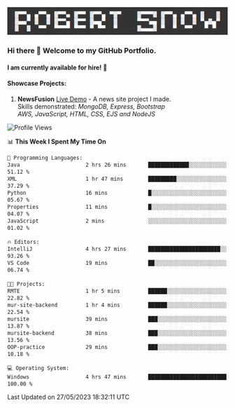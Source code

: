 <img alt="myname" src="assets/name.png" />

### Hi there 👋 Welcome to my GitHub Portfolio.
#### I am currently available for hire!  :briefcase:

#### Showcase Projects:

1. **NewsFusion** [Live Demo](https://news-1-f7223358.deta.app/) - A news site project I made.\
Skills demonstrated: *MongoDB, Express, Bootstrap\
AWS, JavaScript, HTML, CSS, EJS and NodeJS*

<!--START_SECTION:waka-->
![Profile Views](http://img.shields.io/badge/Profile%20Views-7-blue)

📊 **This Week I Spent My Time On** 

```text
💬 Programming Languages: 
Java                     2 hrs 26 mins       █████████████░░░░░░░░░░░░   51.12 % 
XML                      1 hr 47 mins        █████████░░░░░░░░░░░░░░░░   37.29 % 
Python                   16 mins             █░░░░░░░░░░░░░░░░░░░░░░░░   05.67 % 
Properties               11 mins             █░░░░░░░░░░░░░░░░░░░░░░░░   04.07 % 
JavaScript               2 mins              ░░░░░░░░░░░░░░░░░░░░░░░░░   01.02 % 

🔥 Editors: 
IntelliJ                 4 hrs 27 mins       ███████████████████████░░   93.26 % 
VS Code                  19 mins             ██░░░░░░░░░░░░░░░░░░░░░░░   06.74 % 

🐱‍💻 Projects: 
RMTE                     1 hr 5 mins         ██████░░░░░░░░░░░░░░░░░░░   22.82 % 
mur-site-backend         1 hr 4 mins         ██████░░░░░░░░░░░░░░░░░░░   22.54 % 
mursite                  39 mins             ███░░░░░░░░░░░░░░░░░░░░░░   13.87 % 
mursite-backend          38 mins             ███░░░░░░░░░░░░░░░░░░░░░░   13.56 % 
OOP-practice             29 mins             ███░░░░░░░░░░░░░░░░░░░░░░   10.18 % 

💻 Operating System: 
Windows                  4 hrs 47 mins       █████████████████████████   100.00 % 
```


 Last Updated on 27/05/2023 18:32:11 UTC
<!--END_SECTION:waka-->

<!--
**robjsnow/robjsnow** is a ✨ _special_ ✨ repository because its `README.md` (this file) appears on your GitHub profile.

Here are some ideas to get you started:

- 🔭 I’m currently working on ...
- 🌱 I’m currently learning ...
- 👯 I’m looking to collaborate on ...
- 🤔 I’m looking for help with ...
- 💬 Ask me about ...
- 📫 How to reach me: ...
- 😄 Pronouns: ...
- ⚡ Fun fact: ...
-->
